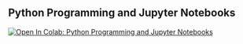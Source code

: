 ## Python Programming and Jupyter Notebooks

[![Open In Colab: Python Programming and Jupyter Notebooks](https://colab.research.google.com/assets/colab-badge.svg)](https://colab.research.google.com/github/jbkinney/24e_urp/blob/main/lecture_1/1_python_and_notebooks.ipynb)

